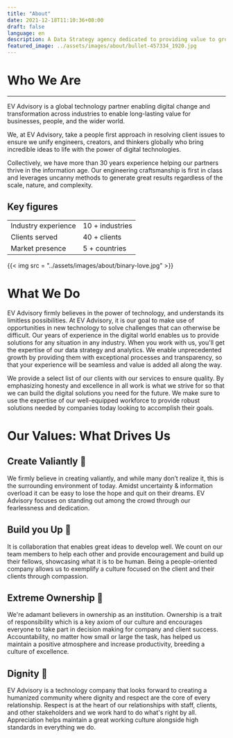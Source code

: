 ```yaml
---
title: "About"
date: 2021-12-18T11:10:36+08:00
draft: false
language: en
description: A Data Strategy agency dedicated to providing value to growing, scaling and enterprise businesses  
featured_image: ../assets/images/about/bullet-457334_1920.jpg
---
```


# Who We Are   
--- 
EV Advisory is a global technology partner enabling digital change and transformation across industries 
to enable long-lasting value for businesses, people, and the wider world.  

We, at EV Advisory, take a people first approach in resolving client issues to ensure we unify engineers, 
creators, and thinkers globally who bring incredible ideas to life with the power of digital technologies.  

Collectively, we have more than 30 years experience helping our partners thrive in the information age. 
Our engineering craftsmanship is first in class and leverages uncanny methods to generate great results 
regardless of the scale, nature, and complexity.  

## Key figures    

|   |   |
| ------ | ----------- |
| Industry experience   | 10 + industries |
| Clients served | 40 + clients |
| Market presence    | 5 + countries |  


{{< img src = "../assets/images/about/binary-love.jpg" >}}  

# What We Do  

EV Advisory firmly believes in the power of technology, and understands its limitless possibilities. 
At EV Advisory, it is our goal to make use of opportunities in new technology to solve challenges that can 
otherwise be difficult. Our years of experience in the digital world enables us to provide solutions for any 
situation in any industry. When you work with us, you'll get the expertise of our data strategy and analytics. 
We enable unprecedented growth by providing them with exceptional processes and transparency, so that your 
experience will be seamless and value is added all along the way.  

We provide a select list of our clients with our services to ensure quality. By emphasizing honesty and excellence 
in all work is what we strive for so that we can build the digital solutions you need for the future. We make sure 
to use the expertise of our well-equipped workforce to provide robust solutions needed by companies today looking 
to accomplish their goals.   

# Our Values: What Drives Us   

## Create Valiantly :muscle:  

We firmly believe in creating valiantly, and while many don’t realize it, this is the surrounding environment 
of today. Amidst uncertainty & information overload it can be easy to lose the hope and quit on their dreams. 
EV Advisory focuses on standing out among the crowd through our fearlessness and dedication.   

## Build you Up :love_letter:  

It is collaboration that enables great ideas to develop well. We count on our team members to help each other 
and provide encouragement and build up their fellows, showcasing what it is to be human. Being a people-oriented 
company allows us to exemplify a culture focused on the client and their clients through compassion.   

## Extreme Ownership :crown:  

We're adamant believers in ownership as an institution. Ownership is a trait of responsibility which is a key 
axiom of our culture and encourages everyone to take part in decision making for company and client success. 
Accountability, no matter how small or large the task, has helped us maintain a positive atmosphere and increase 
productivity, breeding a culture of excellence.   

## Dignity :handshake:   

EV Advisory is a technology company that looks forward to creating a humanized community where dignity and 
respect are the core of every relationship. Respect is at the heart of our relationships with staff, clients, 
and other stakeholders and we work hard to do what's right by all. Appreciation helps maintain a great working 
culture alongside high standards in everything we do.  
